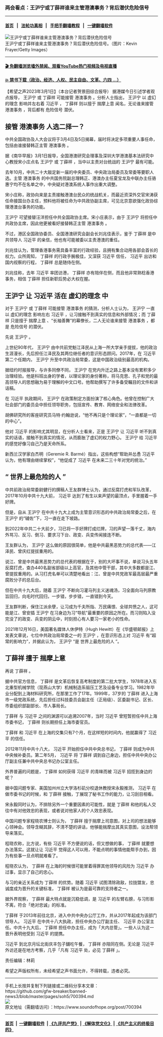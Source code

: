 ### 两会看点：王沪宁或丁薛祥谁来主管港澳事务？背后潜伏危险信号
------------------------

#### [首页](https://github.com/gfw-breaker/banned-news3/blob/master/README.md) &nbsp;&nbsp;|&nbsp;&nbsp; [法轮功真相](https://github.com/begood0513/basic/blob/master/README.md)  &nbsp;&nbsp;|&nbsp;&nbsp; [手把手翻墙教程](https://github.com/gfw-breaker/guides/wiki)  &nbsp;&nbsp;|&nbsp;&nbsp; [一键翻墙软件](https://github.com/gfw-breaker/nogfw/blob/master/README.md)  



<div><img alt="王沪宁或丁薛祥谁来主管港澳事务？背后潜伏危险信号" src="https://img.soundofhope.org/2023-03/1677702727490.jpg"/>
<br/><figcaption class="caption">
 王沪宁或丁薛祥谁来主管港澳事务？背后潜伏危险信号。（图片：Kevin Frayer/Getty Images）
</figcaption></div><hr/>

#### [ 🎬  免翻墙浏览墙外禁闻、观看YouTube热门视频及电视直播](https://github.com/gfw-breaker/HelloWorld)

#### [ 💥  禁书下载（政治、经济、人权、民主自由、文革、六四 ...）](https://github.com/gfw-breaker/books/blob/master/README.md)

<div><div class="Content__Wrapper sc-1bvya0-0 elmmKw article_body" data-checkusr="" itemprop="articleBody">
 <div id="post_place_1">
 </div>
 <p class="meta-top">
  <span class="meta">
   【希望之声2023年3月1日】（本台记者贺景田综合报导）
  </span>
  据港媒今日引述学者观点报导，
  <ok href="/term/2540">
   王沪宁
  </ok>
  或
  <ok href="/term/39601">
   丁薛祥
  </ok>
  可能接管
  <ok href="/term/52673">
   港澳事务
  </ok>
  。分析人士指出，
  <ok href="/term/2540">
   王沪宁
  </ok>
  以
  <ok href="/term/844232">
   虚幻的理念
  </ok>
  影响并左右着
  <ok href="/term/1063">
   习近平
  </ok>
  ，
  <ok href="/term/39601">
   丁薛祥
  </ok>
  则以擅于
  <ok href="/term/805575">
   揣摩上意
  </ok>
  闻名，无论谁来接管
  <ok href="/term/52673">
   港澳事务
  </ok>
  ，背后都有
  <ok href="/term/543359">
   危险信号
  </ok>
  潜伏。
 </p>
 <h2>
  <strong>
   接管
   <ok href="/term/52673">
    港澳事务
   </ok>
   人选二择一？
  </strong>
 </h2>
 <p>
  中共全国政协及人大会议将于3月4日及5日揭幕，届时将决定多项重要人事任命，包括由谁接替韩正主管
  <ok href="/term/52673">
   港澳事务
  </ok>
  。
 </p>
 <p>
  据《南华早报》3月1日报导，全国港澳研究会理事及深圳大学港澳基本法研究中心教授宋小庄点名
  <ok href="/term/2540">
   王沪宁
  </ok>
  或
  <ok href="/term/39601">
   丁薛祥
  </ok>
  ，当中以主责对台统战的
  <ok href="/term/2540">
   王沪宁
  </ok>
  最有可能。
 </p>
 <p>
  去年10月，中共二十大敲定新一届的中央委员、中央政治局委员及常委等要职人选。主管
  <ok href="/term/52673">
   港澳事务
  </ok>
  的中共国务院副总理韩正、港澳办主任夏宝龙及中联办主任骆惠宁均不在名单之中，中央疑对港澳系统人事作出重大调整。
 </p>
 <p>
  宋小庄称，政协向来是主责接触港澳台民众的统战机关，而最近资深外交官宋涛获任命接国台办主任，预料他将被任命为中共政协副主席，可见北京意欲强化政协综理港澳台事务的功能。
 </p>
 <p>
  <ok href="/term/2540">
   王沪宁
  </ok>
  可望接替汪洋担任中共全国政协主席。宋小庄表示，由于
  <ok href="/term/2540">
   王沪宁
  </ok>
  将担任中共政协主席，因此他更被看好接替韩正主管
  <ok href="/term/52673">
   港澳事务
  </ok>
  。
 </p>
 <p>
  不过，港区全国政协委员、全国港澳研究会副会长刘兆佳表示，鉴于
  <ok href="/term/39601">
   丁薛祥
  </ok>
  是中共领导人
  <ok href="/term/1063">
   习近平
  </ok>
  的亲信，他也有可能被委以主责港澳的重任。
 </p>
 <p>
  刘兆佳认为，管理香港事务需具备丰富的行政经验，且拥有集合动用各部会首长的权力。众所周知，
  <ok href="/term/39601">
   丁薛祥
  </ok>
  的行政手腕极佳，又深获
  <ok href="/term/1063">
   习近平
  </ok>
  信任，
  <ok href="/term/1063">
   习近平
  </ok>
  出访和国内视察的行程，
  <ok href="/term/39601">
   丁薛祥
  </ok>
  总是随侍在侧。
 </p>
 <p>
  刘兆佳称，去年
  <ok href="/term/1063">
   习近平
  </ok>
  率团访港，
  <ok href="/term/39601">
   丁薛祥
  </ok>
  亦有陪伴在侧，而且他非常熟稔香港事务，相信
  <ok href="/term/39601">
   丁薛祥
  </ok>
  担任新职后势必大权在握。
 </p>
 <h2>
  <strong>
   <ok href="/term/2540">
    王沪宁
   </ok>
   让
   <ok href="/term/1063">
    习近平
   </ok>
   活在
   <ok href="/term/844232">
    虚幻的理念
   </ok>
   中
  </strong>
 </h2>
 <p>
  对于
  <ok href="/term/2540">
   王沪宁
  </ok>
  或
  <ok href="/term/39601">
   丁薛祥
  </ok>
  可能接管
  <ok href="/term/52673">
   港澳事务
  </ok>
  的猜测，分析人士认为，
  <ok href="/term/2540">
   王沪宁
  </ok>
  一直以
  <ok href="/term/844232">
   虚幻的理念
  </ok>
  影响左右
  <ok href="/term/1063">
   习近平
  </ok>
  ，让习接触不到真实的信息和外部情况；而
  <ok href="/term/39601">
   丁薛祥
  </ok>
  只是擅于
  <ok href="/term/805575">
   揣摩上意
  </ok>
  、“长袖善舞”的幕僚长，二人无论谁来接管
  <ok href="/term/52673">
   港澳事务
  </ok>
  ，都是
  <ok href="/term/543359">
   危险信号
  </ok>
  的潜伏。
 </p>
 <p>
  先说
  <ok href="/term/2540">
   王沪宁
  </ok>
  。
 </p>
 <p>
  上世纪90年代，
  <ok href="/term/2540">
   王沪宁
  </ok>
  由中共前党魁江泽民从上海一所大学亲手提拔，他的政治生涯漫长，先后担任江泽民及其两位继任者的意识形态顾问。2017年，在
  <ok href="/term/1063">
   习近平
  </ok>
  第二个任期内，
  <ok href="/term/2540">
   王沪宁
  </ok>
  升至中共政治局常委，这是中国政治级别最高的机构。
 </p>
 <p>
  据纽约时报报导，与许多同僚不同，
  <ok href="/term/2540">
   王沪宁
  </ok>
  在党内升迁之路上基本没有累积多少治理经验。他是科班出身的学者，以理论家的身份著称，将马克思、孔子和党的最高领导人的思想融为易于理解的中文口号。他帮助撰写了许多备受瞩目的文件和讲话稿。
 </p>
 <p>
  在
  <ok href="/term/1063">
   习近平
  </ok>
  执政期间，
  <ok href="/term/2540">
   王沪宁
  </ok>
  在政策制定方面扮演了核心角色。他曾在控制广大社会部门的委员会中担任领导职务，包括宣传、教育、网络安全和法律改革。
 </p>
 <p>
  胡佛研究所的客座研究员马特·约翰逊说，“他不再只是个理论家”，“一直都是一切的中心”。
 </p>
 <p>
  他对
  <ok href="/term/1063">
   习近平
  </ok>
  的影响尤其明显，在分析人士看来，正是
  <ok href="/term/2540">
   王沪宁
  </ok>
  让
  <ok href="/term/1063">
   习近平
  </ok>
  听不到真实的话语，接触不到真实的情况，从而膨胀了虚幻的权力野心。
  <ok href="/term/2540">
   王沪宁
  </ok>
  给
  <ok href="/term/1063">
   习近平
  </ok>
  的感觉好像习自己乃是天命所系。
 </p>
 <p>
  新西兰汉学家白杰明（Geremie R. Barmé）指出，这些构想“帮助并怂恿
  <ok href="/term/1063">
   习近平
  </ok>
  认为，他有理由继续掌权”，“他促成了
  <ok href="/term/1063">
   习近平
  </ok>
  在未来二三十年对党的统治。”
 </p>
 <h2>
  <strong>
   “
   <ok href="/term/798711">
    世界上最危险的人
   </ok>
   ”
  </strong>
 </h2>
 <p>
  中共前政治局常委尉健行的撰稿人王友群博士认为，通过反腐打虎和军队改革，2017年10月中共十九大前，
  <ok href="/term/1063">
   习近平
  </ok>
  达到了有生以来声望的最顶点，手里握着一手好牌。
 </p>
 <p>
  但是，自从
  <ok href="/term/2540">
   王沪宁
  </ok>
  在中共十九大上成为主管意识形态的中共政治局常委之后，在
  <ok href="/term/2540">
   王沪宁
  </ok>
  的“辅佐”下，习一直在走下坡路。
 </p>
 <p>
  到2022年中共二十大前夕，习已将一手好牌打成烂牌，习的声望一落千丈，海内外骂习、反习、倒习、要求习下台、政变、兵变传闻接连不断。
 </p>
 <p>
  王友群认为，
  <ok href="/term/2540">
   王沪宁
  </ok>
  这么做的原因很简单，他是中共最黑恶势力的总代表——江泽民、曾庆红提拔重用的。
 </p>
 <p>
  说江、曾是中共最黑恶势力的总代表的根据在于，别的大坏事不说，单说习头五年反腐打虎，查办440名副省部级以上高官，及其他中管干部，其中大多数都是江、曾提拔重用的。从习打虎名单可以清楚地看出：江、曾是中共党政军最高层最严重腐败分子的总后台。
 </p>
 <p>
  但在中共十九大后，随着
  <ok href="/term/2540">
   王沪宁
  </ok>
  不断向习灌马列主义迷魂汤，习全面向马列原教旨回归，向毛时代回归，一步错，步步错，一直错到今天。
 </p>
 <p>
  王友群判断，保住江派余孽，让习成为千夫所指、万民痛恨、全球共愤之人，这可能是江、曾安插
  <ok href="/term/2540">
   王沪宁
  </ok>
  在习身边为习“导航”最重要的原因之所在。而习则陷入没完没了的政变、兵变的阴云中，时刻担心有人要习一家老小的性命。
 </p>
 <p>
  2021年12月16日，美国著名媒体人休伊特（Hugh Hewitt）在《华盛顿邮报》上发表文章说，七位中共政治局常委之一的
  <ok href="/term/2540">
   王沪宁
  </ok>
  ，在意识形态上对
  <ok href="/term/1063">
   习近平
  </ok>
  有“超常的影响力”，并据此认为，
  <ok href="/term/2540">
   王沪宁
  </ok>
  “是
  <ok href="/term/798711">
   世界上最危险的人
  </ok>
  ”。
 </p>
 <h2>
  <strong>
   <ok href="/term/39601">
    丁薛祥
   </ok>
   擅于
   <ok href="/term/805575">
    揣摩上意
   </ok>
  </strong>
 </h2>
 <p>
  再说
  <ok href="/term/39601">
   丁薛祥
  </ok>
  。
 </p>
 <p>
  据中共官方信息，
  <ok href="/term/39601">
   丁薛祥
  </ok>
  是文革后恢复高考制度的第二批大学生，1978年进入东北重型机械学院（现燕山大学）机械制造系锻压工艺及设备专业学习。1982年毕业分配到上海材料研究所，在那里工作了17年。1999年，37岁的
  <ok href="/term/39601">
   丁薛祥
  </ok>
  进入上海市一级党政系统，先后担任过科技委员会副主任（正局级）、区委副书记、区长、市委组织部副部长、市人事局长。
 </p>
 <p>
  <ok href="/term/39601">
   丁薛祥
  </ok>
  与
  <ok href="/term/1063">
   习近平
  </ok>
  之间的渊源可以追溯2007年，当时
  <ok href="/term/1063">
   习近平
  </ok>
  曾短暂担任中共上海市委书记，
  <ok href="/term/39601">
   丁薛祥
  </ok>
  则长期担任上海市委官员。
 </p>
 <p>
  <ok href="/term/39601">
   丁薛祥
  </ok>
  和
  <ok href="/term/1063">
   习近平
  </ok>
  在上海的交集只有7个月，在这样短的时间内，他就赢得了
  <ok href="/term/1063">
   习近平
  </ok>
  的信任。
 </p>
 <p>
  2012年11月中共十八大，
  <ok href="/term/1063">
   习近平
  </ok>
  开始担任中共中央总书记，
  <ok href="/term/39601">
   丁薛祥
  </ok>
  则成为中共中央候补委员。第二年5月，
  <ok href="/term/1063">
   习近平
  </ok>
  将
  <ok href="/term/39601">
   丁薛祥
  </ok>
  调到自己身边，担任中共中央办公厅副主任兼中共中央总书记办公室主任。
 </p>
 <p>
  外界普遍的问题是，
  <ok href="/term/39601">
   丁薛祥
  </ok>
  如何获得
  <ok href="/term/1063">
   习近平
  </ok>
  的青睐而被
  <ok href="/term/1063">
   习近平
  </ok>
  招揽到身边的呢？
 </p>
 <p>
  据中国问题专家、美国加州州立大学洛杉矶分校退休教授宋永毅推测，
  <ok href="/term/1063">
   习近平
  </ok>
  在做市委书记的时候，和
  <ok href="/term/39601">
   丁薛祥
  </ok>
  接触，丁展现了秘书工作的能力，让习刮目相看。
 </p>
 <p>
  宋永毅同时认为，不排除另外一个重要因素的可能性，就是
  <ok href="/term/39601">
   丁薛祥
  </ok>
  和他的私人交往中有对他效忠的表现，或者说对他家人的个人效忠表现。
 </p>
 <p>
  中国问题专家程晓农博士则认为，
  <ok href="/term/39601">
   丁薛祥
  </ok>
  擅于揣摩上司意图，对上司的想法能够心领神会。领导含糊其辞，不清不楚的讲话，他够能揣摩出其真实意图，设法帮领导来落实。
 </p>
 <p>
  程晓农称，比方说，有些
  <ok href="/term/1063">
   习近平
  </ok>
  不方便说的话，但又想做的事，
  <ok href="/term/39601">
   丁薛祥
  </ok>
  就要想办法落实。这就让让
  <ok href="/term/1063">
   习近平
  </ok>
  觉得这人可以用，不能点明的事情他能帮手办到，因为有些事一旦点明就难看了。
 </p>
 <p>
  程晓农认为，
  <ok href="/term/39601">
   丁薛祥
  </ok>
  在上海的时候很可能冒着得罪其他领导的风险为
  <ok href="/term/1063">
   习近平
  </ok>
  办过事，显示了自己的忠心。
 </p>
 <p>
  与习的亲近关系成为
  <ok href="/term/39601">
   丁薛祥
  </ok>
  的优势。随着
  <ok href="/term/1063">
   习近平
  </ok>
  试图清除政敌，拉拢盟友，忠诚度成为晋升的关键标准，
  <ok href="/term/39601">
   丁薛祥
  </ok>
  被认为是最可靠的支持者之一。
 </p>
 <p>
  据外界观察，
  <ok href="/term/39601">
   丁薛祥
  </ok>
  最大特点就是沉稳低调，是
  <ok href="/term/1063">
   习近平
  </ok>
  的左臂右膀，与习形影不离，符合「绝对忠诚」的标准。
 </p>
 <p>
  <ok href="/term/39601">
   丁薛祥
  </ok>
  于2013年前往北京，进入中共中央办公厅工作，并从2017年起成为该部门领导人。
  <ok href="/term/1063">
   习近平
  </ok>
  在中共十八大执政，担任中央办公厅副主任、
  <ok href="/term/1063">
   习近平
  </ok>
  办公室主任。中共十九大后，
  <ok href="/term/39601">
   丁薛祥
  </ok>
  担任中办主任，成为「大内总管」。一些人认为这一晋升表明他受到
  <ok href="/term/1063">
   习近平
  </ok>
  的提携。
 </p>
 <p>
  <ok href="/term/1063">
   习近平
  </ok>
  到北京月坛北街庆丰包子舖吃午餐，
  <ok href="/term/39601">
   丁薛祥
  </ok>
  亦陪同在侧。无论是
  <ok href="/term/1063">
   习近平
  </ok>
  外访还是在地方考察，几乎「凡有
  <ok href="/term/1063">
   习近平
  </ok>
  处，必见
  <ok href="/term/39601">
   丁薛祥
  </ok>
  」。
 </p>
 <p class="meta-btm">
  责任编辑：林莉
 </p>
 <p class="meta-btm">
  希望之声版权所有，未经希望之声书面允许，不得转载，违者必究。
 </p>
</div>
</div>
<hr/>
手机上长按并复制下列链接或二维码分享本文章：<br/>
https://github.com/gfw-breaker/banned-news3/blob/master/pages/soh5/700394.md <br/>
<a href='https://github.com/gfw-breaker/banned-news3/blob/master/pages/soh5/700394.md'><img src='https://github.com/gfw-breaker/banned-news3/blob/master/pages/soh5/700394.md.png'/></a> <br/>
原文地址（需翻墙访问）：https://www.soundofhope.org/post/700394


------------------------
#### [首页](https://github.com/gfw-breaker/banned-news3/blob/master/README.md) &nbsp;|&nbsp; [一键翻墙软件](https://github.com/gfw-breaker/nogfw/blob/master/README.md) &nbsp;| [《九评共产党》](https://github.com/gfw-breaker/9ping.md/blob/master/README.md#九评之一评共产党是什么) | [《解体党文化》](https://github.com/gfw-breaker/jtdwh.md/blob/master/README.md) | [《共产主义的终极目的》](https://github.com/gfw-breaker/gczydzjmd.md/blob/master/README.md)


<img src='http://gfw-breaker.win/banned-news3/pages/soh5/700394.md' width='0px' height='0px'/>